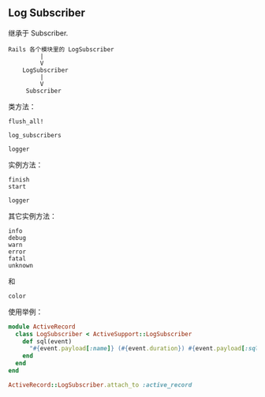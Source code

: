 ## Log Subscriber

继承于 Subscriber.

```
Rails 各个模块里的 LogSubscriber
         |
         V
    LogSubscriber
         |
         V
     Subscriber
```

类方法：

```
flush_all!

log_subscribers

logger
```

实例方法：

```
finish
start

logger
```

其它实例方法：

```
info
debug
warn
error
fatal
unknown
```


和

```
color
```

使用举例：

```ruby
module ActiveRecord
  class LogSubscriber < ActiveSupport::LogSubscriber
    def sql(event)
      "#{event.payload[:name]} (#{event.duration}) #{event.payload[:sql]}"
    end
  end
end

ActiveRecord::LogSubscriber.attach_to :active_record
```
